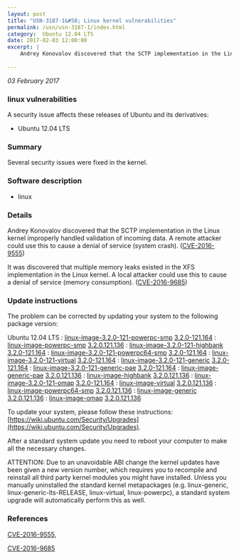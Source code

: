 ```yaml
---
layout: post
title: "USN-3187-1&#58; Linux kernel vulnerabilities"
permalink: /usn/usn-3187-1/index.html
category:  Ubuntu 12.04 LTS
date: 2017-02-03 12:00:00
excerpt: |
    Andrey Konovalov discovered that the SCTP implementation in the Linux kernel improperly handled validation of incoming data. A remote attacker could use this to cause a denial of service (system crash). ([CVE-2016-9555](http://people.ubuntu.com/~ubuntu-security/cve/CVE-2016-9555))
    
--- 
```

 
 

*03 February 2017*

### linux vulnerabilities

A security issue affects these releases of Ubuntu and its derivatives:

* Ubuntu 12.04 LTS

### Summary

Several security issues were fixed in the kernel. 

### Software description

* linux 

### Details

Andrey Konovalov discovered that the SCTP implementation in the Linux kernel improperly handled validation of incoming data. A remote attacker could use this to cause a denial of service (system crash). ([CVE-2016-9555](http://people.ubuntu.com/~ubuntu-security/cve/CVE-2016-9555))

It was discovered that multiple memory leaks existed in the XFS implementation in the Linux kernel. A local attacker could use this to cause a denial of service (memory consumption). ([CVE-2016-9685](http://people.ubuntu.com/~ubuntu-security/cve/CVE-2016-9685)) 

### Update instructions

The problem can be corrected by updating your system to the following package version:

Ubuntu 12.04 LTS
 : [linux-image-3.2.0-121-powerpc-smp](https://launchpad.net/ubuntu/+source/linux) <span> [3.2.0-121.164](https://launchpad.net/ubuntu/+source/linux/3.2.0-121.164) </span> 
 : [linux-image-powerpc-smp](https://launchpad.net/ubuntu/+source/linux) <span> [3.2.0.121.136](https://launchpad.net/ubuntu/+source/linux/3.2.0-121.164) </span> 
 : [linux-image-3.2.0-121-highbank](https://launchpad.net/ubuntu/+source/linux) <span> [3.2.0-121.164](https://launchpad.net/ubuntu/+source/linux/3.2.0-121.164) </span> 
 : [linux-image-3.2.0-121-powerpc64-smp](https://launchpad.net/ubuntu/+source/linux) <span> [3.2.0-121.164](https://launchpad.net/ubuntu/+source/linux/3.2.0-121.164) </span> 
 : [linux-image-3.2.0-121-virtual](https://launchpad.net/ubuntu/+source/linux) <span> [3.2.0-121.164](https://launchpad.net/ubuntu/+source/linux/3.2.0-121.164) </span> 
 : [linux-image-3.2.0-121-generic](https://launchpad.net/ubuntu/+source/linux) <span> [3.2.0-121.164](https://launchpad.net/ubuntu/+source/linux/3.2.0-121.164) </span> 
 : [linux-image-3.2.0-121-generic-pae](https://launchpad.net/ubuntu/+source/linux) <span> [3.2.0-121.164](https://launchpad.net/ubuntu/+source/linux/3.2.0-121.164) </span> 
 : [linux-image-generic-pae](https://launchpad.net/ubuntu/+source/linux) <span> [3.2.0.121.136](https://launchpad.net/ubuntu/+source/linux/3.2.0-121.164) </span> 
 : [linux-image-highbank](https://launchpad.net/ubuntu/+source/linux) <span> [3.2.0.121.136](https://launchpad.net/ubuntu/+source/linux/3.2.0-121.164) </span> 
 : [linux-image-3.2.0-121-omap](https://launchpad.net/ubuntu/+source/linux) <span> [3.2.0-121.164](https://launchpad.net/ubuntu/+source/linux/3.2.0-121.164) </span> 
 : [linux-image-virtual](https://launchpad.net/ubuntu/+source/linux) <span> [3.2.0.121.136](https://launchpad.net/ubuntu/+source/linux/3.2.0-121.164) </span> 
 : [linux-image-powerpc64-smp](https://launchpad.net/ubuntu/+source/linux) <span> [3.2.0.121.136](https://launchpad.net/ubuntu/+source/linux/3.2.0-121.164) </span> 
 : [linux-image-generic](https://launchpad.net/ubuntu/+source/linux) <span> [3.2.0.121.136](https://launchpad.net/ubuntu/+source/linux/3.2.0-121.164) </span> 
 : [linux-image-omap](https://launchpad.net/ubuntu/+source/linux) <span> [3.2.0.121.136](https://launchpad.net/ubuntu/+source/linux/3.2.0-121.164) </span> 

To update your system, please follow these instructions: [https://wiki.ubuntu.com/Security/Upgrades](https://wiki.ubuntu.com/Security/Upgrades).

After a standard system update you need to reboot your computer to make all the necessary changes.

ATTENTION: Due to an unavoidable ABI change the kernel updates have been given a new version number, which requires you to recompile and reinstall all third party kernel modules you might have installed. Unless you manually uninstalled the standard kernel metapackages (e.g. linux-generic, linux-generic-lts-RELEASE, linux-virtual, linux-powerpc), a standard system upgrade will automatically perform this as well. 

### References

 
 [CVE-2016-9555](http://people.ubuntu.com/~ubuntu-security/cve/CVE-2016-9555), 

 [CVE-2016-9685](http://people.ubuntu.com/~ubuntu-security/cve/CVE-2016-9685)
 

